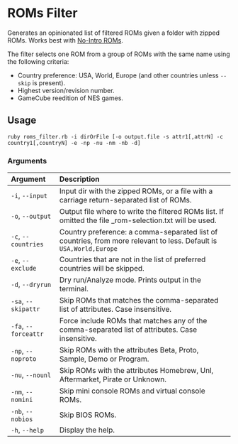 # ROMs Filter

Generates an opinionated list of filtered ROMs given a folder with zipped ROMs. Works best with [No-Intro ROMs](https://no-intro.org/).

The filter selects one ROM from a group of ROMs with the same name using the following criteria:
- Country preference: USA, World, Europe (and other countries unless `--skip` is present).
- Highest version/revision number.
- GameCube reedition of NES games.

## Usage
`ruby roms_filter.rb -i dirOrFile [-o output.file -s attr1[,attrN] -c country1[,countryN] -e -np -nu -nm -nb -d]`

### Arguments

| Argument             | Description |
|:---------------------|:------------|
| `-i`, `--input`      | Input dir with the zipped ROMs, or a file with a carriage return-separated list of ROMs. |
| `-o`, `--output`     | Output file where to write the filtered ROMs list. If omitted the file _rom-selection.txt will be used. |
| `-c`, `--countries`  | Country preference: a comma-separated list of countries, from more relevant to less. Default is `USA,World,Europe` |
| `-e`, `--exclude`    | Countries that are not in the list of preferred countries will be skipped. |
| `-d`, `--dryrun`     | Dry run/Analyze mode. Prints output in the terminal. |
| `-sa`, `--skipattr`  | Skip ROMs that matches the comma-separated list of attributes. Case insensitive. |
| `-fa`, `--forceattr` | Force include ROMs that matches any of the comma-separated list of attributes. Case insensitive. |
| `-np`, `--noproto`   | Skip ROMs with the attributes Beta, Proto, Sample, Demo or Program. |
| `-nu`, `--nounl`     | Skip ROMs with the attributes Homebrew, Unl, Aftermarket, Pirate or Unknown. |
| `-nm`, `--nomini`    | Skip mini console ROMs and virtual console ROMs. |
| `-nb`, `--nobios`    | Skip BIOS ROMs. |
| `-h`, `--help`       | Display the help. |
